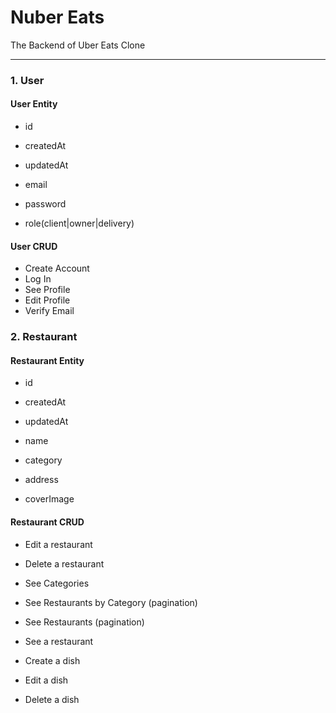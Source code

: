 # Nuber Eats

The Backend of Uber Eats Clone

---

### 1. User

#### User Entity

- id
- createdAt
- updatedAt

- email
- password
- role(client|owner|delivery)

#### User CRUD

- Create Account
- Log In
- See Profile
- Edit Profile
- Verify Email

### 2. Restaurant

#### Restaurant Entity

- id
- createdAt
- updatedAt

- name
- category
- address
- coverImage

#### Restaurant CRUD

- Edit a restaurant
- Delete a restaurant

- See Categories
- See Restaurants by Category (pagination)
- See Restaurants (pagination)
- See a restaurant

- Create a dish
- Edit a dish
- Delete a dish
